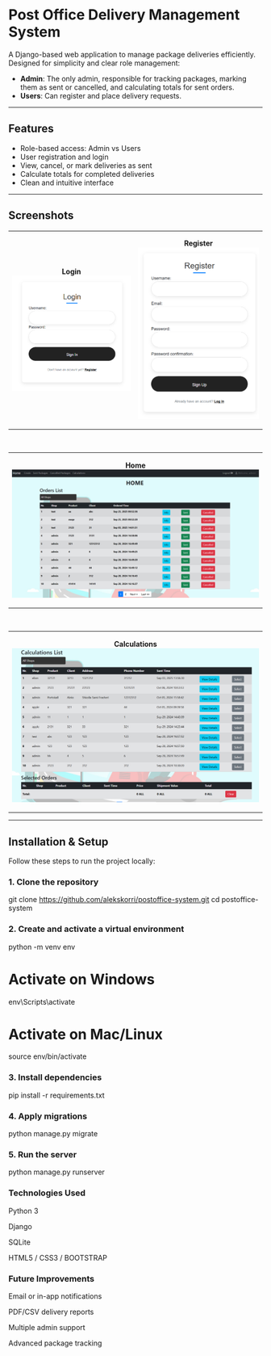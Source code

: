 # Post Office Delivery Management System

A Django-based web application to manage package deliveries efficiently.  
Designed for simplicity and clear role management:

- **Admin**: The only admin, responsible for tracking packages, marking them as sent or cancelled, and calculating totals for sent orders.
- **Users**: Can register and place delivery requests.

---

## Features

- Role-based access: Admin vs Users
- User registration and login
- View, cancel, or mark deliveries as sent
- Calculate totals for completed deliveries
- Clean and intuitive interface

---

## Screenshots

<table>
<tr>
<td align="center">

**Login**  
<img src="screenshots/login.png" width="300">

</td>
<td align="center">

**Register**  
<img src="screenshots/register.png" width="300">

</td>
</tr>
</table>

<br>

<table>
<tr>
<td align="center">

**Home**  
<img src="screenshots/home_admin.png" width="620">

</td>
</tr>
</table>

<br>

<table>
<tr>
<td align="center">

**Calculations**  
<img src="screenshots/calculations.png" width="620">

</td>
</tr>
</table>

---

## Installation & Setup

Follow these steps to run the project locally:

### 1. Clone the repository

git clone https://github.com/alekskorri/postoffice-system.git
cd postoffice-system

### 2. Create and activate a virtual environment
    
python -m venv env
# Activate on Windows
env\Scripts\activate
# Activate on Mac/Linux
source env/bin/activate

### 3. Install dependencies

pip install -r requirements.txt

### 4. Apply migrations

python manage.py migrate

### 5. Run the server

python manage.py runserver


### Technologies Used

Python 3

Django

SQLite 

HTML5 / CSS3 / BOOTSTRAP


### Future Improvements

Email or in-app notifications

PDF/CSV delivery reports

Multiple admin support

Advanced package tracking
